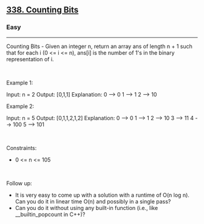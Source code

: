 <h2><a href="https://leetcode.com/problems/counting-bits/">338. Counting Bits</a></h2><h3>Easy</h3><hr>Counting Bits - Given an integer n, return an array ans of length n + 1 such that for each i (0 <= i <= n), ans[i] is the number of 1's in the binary representation of i.

 

Example 1:


Input: n = 2
Output: [0,1,1]
Explanation:
0 --> 0
1 --> 1
2 --> 10


Example 2:


Input: n = 5
Output: [0,1,1,2,1,2]
Explanation:
0 --> 0
1 --> 1
2 --> 10
3 --> 11
4 --> 100
5 --> 101


 

Constraints:

 * 0 <= n <= 105

 

Follow up:

 * It is very easy to come up with a solution with a runtime of O(n log n). Can you do it in linear time O(n) and possibly in a single pass?
 * Can you do it without using any built-in function (i.e., like __builtin_popcount in C++)?